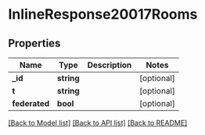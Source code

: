 # InlineResponse20017Rooms

## Properties
Name | Type | Description | Notes
------------ | ------------- | ------------- | -------------
**_id** | **string** |  | [optional] 
**t** | **string** |  | [optional] 
**federated** | **bool** |  | [optional] 

[[Back to Model list]](../../README.md#documentation-for-models) [[Back to API list]](../../README.md#documentation-for-api-endpoints) [[Back to README]](../../README.md)

